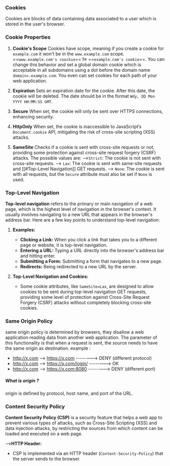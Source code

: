 ### Cookies
Cookies are blocks of data containing data associated to a user which is stored in the user's browser.

### Cookie Properties
1. **Cookie's Scope** 
	Cookies have scope, meaning if you create a cookie for `example.com` it won't be in the `www.example.com` scope. ==`www.example.com's coockie`== **!=** ==`example.com's cookie`==.
	You can change this behavior and set a global domain cookie which is acceptable in all subdomains using a dot before the domain name `domain=.example.com`.
	You even can set cookies for each path of your web application.

2. **Expiration**
	Sets an expiration date for the cookie. After this date, the cookie will be deleted. The date should be in the format `Wdy, DD Mon YYYY HH:MM:SS GMT`.

3. **Secure**
	When set, the cookie will only be sent over HTTPS connections, enhancing security.

4. **HttpOnly**
	When set, the cookie is inaccessible to JavaScript’s `Document.cookie` API, mitigating the risk of cross-site scripting (XSS) attacks.
	
5. **SameSite**
	Checks if a cookie is sent with cross-site requests or not, providing some protection against cross-site request forgery (CSRF) attacks. The possible values are:
		-->`Strict`: The cookie is not sent with cross-site requests.
		--> `Lax`: The cookie is sent with same-site requests and [[#Top-Level Navigation]] GET requests.
		--> `None`: The cookie is sent with all requests, but the `Secure` attribute must also be set if `None` is used.

### Top-Level Navigation

**Top-level navigation** refers to the primary or main navigation of a web page, which is the highest level of navigation in the browser's context. It usually involves navigating to a new URL that appears in the browser's address bar. Here are a few key points to understand top-level navigation:

1. **Examples:**
    - **Clicking a Link:** When you click a link that takes you to a different page or website, it is top-level navigation.
    - **Entering a URL:** Typing a URL directly into the browser's address bar and hitting enter.
    - **Submitting a Form:** Submitting a form that navigates to a new page.
    - **Redirects:** Being redirected to a new URL by the server.
    
2. **Top-Level Navigation and Cookies:**
    - Some cookie attributes, like `SameSite=Lax`, are designed to allow cookies to be sent during top-level navigation GET requests, providing some level of protection against Cross-Site Request Forgery (CSRF) attacks without completely blocking cross-site cookies.


### Same Origin Policy
same origin policy is determined by browsers, they disallow a web application reading data from another web application. The parameter of this functionality is that when a request is sent, the source needs to have the same origin as destination. example :

* http://x.com --> https://x.com --------> DENY (different protocol)
* http://x.com --> https://x.com/login/ --------> OK 
* http://x.com --> https://x.com:8080 --------> DENY (different port)
##### What is origin ?
origin is defined by protocol, host name, and port of the URL.

### Content Security Policy
**Content Security Policy (CSP)** is a security feature that helps a web app to prevent various types of attacks, such as Cross-Site Scripting (XSS) and data injection attacks, by restricting the sources from which content can be loaded and executed on a web page.

-->**HTTP Header:**
- CSP is implemented via an HTTP header (`Content-Security-Policy`) that the server sends to the browser.

